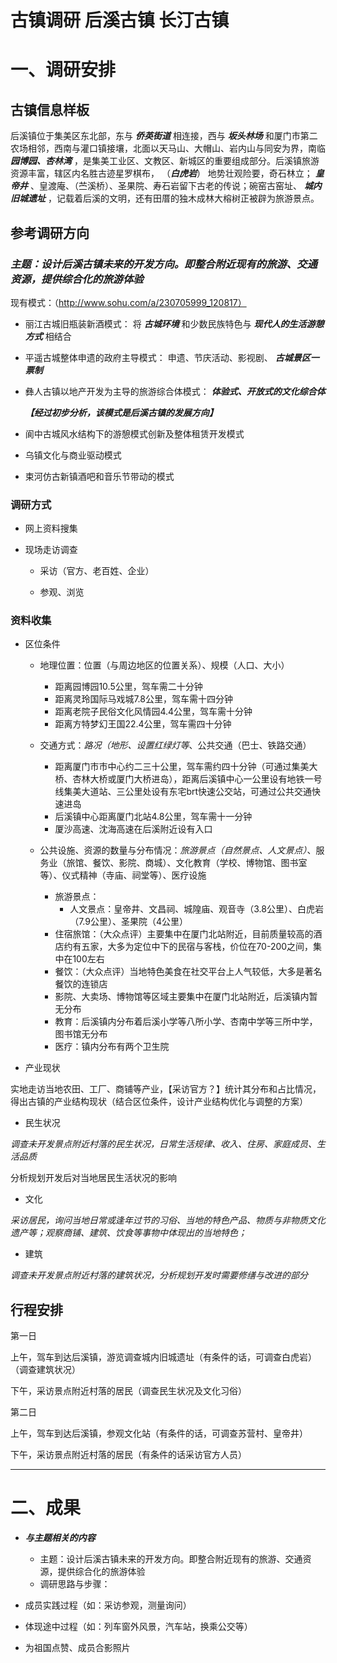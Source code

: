 # 古镇调研 后溪古镇 长汀古镇

# 一、调研安排

## 古镇信息样板


后溪镇位于集美区东北部，东与 ***侨英街道*** 相连接，西与 ***坂头林场*** 和厦门市第二农场相邻，西南与灌口镇接壤，北面以天马山、大帽山、岩内山与同安为界，南临 ***园博园、杏林湾*** ，是集美工业区、文教区、新城区的重要组成部分。后溪镇旅游资源丰富，辖区内名胜古迹星罗棋布， （***白虎岩***） 地势壮观险要，奇石林立； ***皇帝井*** 、皇渡庵、（苎溪桥）、圣果院、寿石岩留下古老的传说；碗窑古窑址、 ***城内旧城遗址*** ，记载着后溪的文明，还有田厝的独木成林大榕树正被辟为旅游景点。


## 参考调研方向

### ***主题：设计后溪古镇未来的开发方向。即整合附近现有的旅游、交通资源，提供综合化的旅游体验***

现有模式：（http://www.sohu.com/a/230705999_120817）

* 丽江古城旧瓶装新酒模式：
    将 ***古城环境*** 和少数民族特色与 
    ***现代人的生活游憩方式*** 相结合
* 平遥古城整体申遗的政府主导模式：
    申遗、节庆活动、影视剧、
    ***古城景区一票制***
* 彝人古镇以地产开发为主导的旅游综合体模式：
    ***体验式、开放式的文化综合体***

    ***【经过初步分析，该模式是后溪古镇的发展方向】***


* 阆中古城风水结构下的游憩模式创新及整体租赁开发模式
* 乌镇文化与商业驱动模式
* 束河仿古新镇酒吧和音乐节带动的模式



### 调研方式

* 网上资料搜集

* 现场走访调查

    * 采访（官方、老百姓、企业）

    * 参观、浏览

### 资料收集

* 区位条件

    * 地理位置：位置（与周边地区的位置关系）、规模（人口、大小）
        * 距离园博园10.5公里，驾车需二十分钟
        * 距离灵玲国际马戏城7.8公里，驾车需十四分钟
        * 距离老院子民俗文化风情园4.4公里，驾车需十分钟
        * 距离方特梦幻王国22.4公里，驾车需四十分钟

    * 交通方式：*路况（地形、设置红绿灯等*、公共交通（巴士、铁路交通）
        * 距离厦门市市中心约二三十公里，驾车需约四十分钟（可通过集美大桥、杏林大桥或厦门大桥进岛），距离后溪镇中心一公里设有地铁一号线集美大道站、三公里处设有东宅brt快速公交站，可通过公共交通快速进岛
        * 后溪镇中心距离厦门北站4.8公里，驾车需十一分钟
        * 厦沙高速、沈海高速在后溪附近设有入口

    * 公共设施、资源的数量与分布情况：*旅游景点（自然景点、人文景点）*、服务业（旅馆、餐饮、影院、商城）、文化教育（学校、博物馆、图书室等）、仪式精神（寺庙、祠堂等）、医疗设施
        * 旅游景点：
            * 人文景点：皇帝井、文昌祠、城隍庙、观音寺（3.8公里）、白虎岩（7.9公里）、圣果院（4公里）
        * 住宿旅馆：（大众点评）主要集中在厦门北站附近，目前质量较高的酒店约有五家，大多为定位中下的民宿与客栈，价位在70-200之间，集中在100左右
        * 餐饮：（大众点评）当地特色美食在社交平台上人气较低，大多是著名餐饮的连锁店
        * 影院、大卖场、博物馆等区域主要集中在厦门北站附近，后溪镇内暂无分布
        * 教育：后溪镇内分布着后溪小学等八所小学、杏南中学等三所中学，图书馆无分布
        * 医疗：镇内分布有两个卫生院

* 产业现状

实地走访当地农田、工厂、商铺等产业，【采访官方？】统计其分布和占比情况，得出古镇的产业结构现状（结合区位条件，设计产业结构优化与调整的方案）

* 民生状况 

*调查未开发景点附近村落的民生状况，日常生活规律、收入、住房、家庭成员、生活品质*

分析规划开发后对当地居民生活状况的影响

* 文化

*采访居民，询问当地日常或逢年过节的习俗、当地的特色产品、物质与非物质文化遗产等；观察商铺、建筑、饮食等事物中体现出的当地特色；*

* 建筑 

*调查未开发景点附近村落的建筑状况，分析规划开发时需要修缮与改进的部分*

## 行程安排

第一日

上午，驾车到达后溪镇，游览调查城内旧城遗址（有条件的话，可调查白虎岩）（调查建筑状况）

下午，采访景点附近村落的居民（调查民生状况及文化习俗）

第二日

上午，驾车到达后溪镇，参观文化站（有条件的话，可调查苏营村、皇帝井）

下午，采访景点附近村落的居民（有条件的话采访官方人员）

---

# 二、成果



* ***与主题相关的内容***
    * 主题：设计后溪古镇未来的开发方向。即整合附近现有的旅游、交通资源，提供综合化的旅游体验
    * 调研思路与步骤：

* 成员实践过程（如：采访参观，测量询问）

* 体现途中过程（如：列车窗外风景，汽车站，换乘公交等）

* 为祖国点赞、成员合影照片



